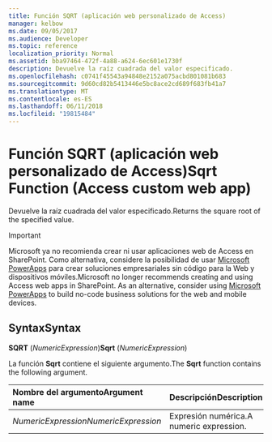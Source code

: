```yaml
---
title: Función SQRT (aplicación web personalizado de Access)
manager: kelbow
ms.date: 09/05/2017
ms.audience: Developer
ms.topic: reference
localization_priority: Normal
ms.assetid: bba97464-472f-4a88-a624-6ec601e1730f
description: Devuelve la raíz cuadrada del valor especificado.
ms.openlocfilehash: c0741f45543a94848e2152a075acbd801081b683
ms.sourcegitcommit: 9d60cd82b5413446e5bc8ace2cd689f683fb41a7
ms.translationtype: MT
ms.contentlocale: es-ES
ms.lasthandoff: 06/11/2018
ms.locfileid: "19815484"
---
```

# <a name="sqrt-function-access-custom-web-app"></a><span data-ttu-id="342ce-103">Función SQRT (aplicación web personalizado de Access)</span><span class="sxs-lookup"><span data-stu-id="342ce-103">Sqrt Function (Access custom web app)</span></span>

<span data-ttu-id="342ce-104">Devuelve la raíz cuadrada del valor especificado.</span><span class="sxs-lookup"><span data-stu-id="342ce-104">Returns the square root of the specified value.</span></span>
  
> [!IMPORTANT]
> <span data-ttu-id="342ce-p101">Microsoft ya no recomienda crear ni usar aplicaciones web de Access en SharePoint. Como alternativa, considere la posibilidad de usar [Microsoft PowerApps](https://powerapps.microsoft.com/es-es/) para crear soluciones empresariales sin código para la Web y dispositivos móviles.</span><span class="sxs-lookup"><span data-stu-id="342ce-p101">Microsoft no longer recommends creating and using Access web apps in SharePoint. As an alternative, consider using [Microsoft PowerApps](https://powerapps.microsoft.com/es-es/) to build no-code business solutions for the web and mobile devices.</span></span> 
  
## <a name="syntax"></a><span data-ttu-id="342ce-107">Syntax</span><span class="sxs-lookup"><span data-stu-id="342ce-107">Syntax</span></span>

 <span data-ttu-id="342ce-108">**SQRT** (*NumericExpression*)</span><span class="sxs-lookup"><span data-stu-id="342ce-108">**Sqrt** (*NumericExpression*)</span></span> 
  
<span data-ttu-id="342ce-109">La función **Sqrt** contiene el siguiente argumento.</span><span class="sxs-lookup"><span data-stu-id="342ce-109">The **Sqrt** function contains the following argument.</span></span> 
  
|<span data-ttu-id="342ce-110">**Nombre del argumento**</span><span class="sxs-lookup"><span data-stu-id="342ce-110">**Argument name**</span></span>|<span data-ttu-id="342ce-111">**Descripción**</span><span class="sxs-lookup"><span data-stu-id="342ce-111">**Description**</span></span>|
|:-----|:-----|
| <span data-ttu-id="342ce-112">*NumericExpression*</span><span class="sxs-lookup"><span data-stu-id="342ce-112">*NumericExpression*</span></span>  <br/> |<span data-ttu-id="342ce-113">Expresión numérica.</span><span class="sxs-lookup"><span data-stu-id="342ce-113">A numeric expression.</span></span>  <br/> |
   


